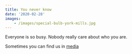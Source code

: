 ```yaml
---
title: You never know
date: '2020-02-28'
images:
    - /images/special-bulb-york-mills.jpg
---
```


Everyone is so busy. Nobody really care about who you are.

Sometimes you can find us in [media](/in-media/)
